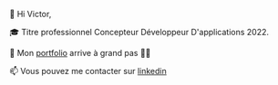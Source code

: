 👋 Hi Victor,

🎓 Titre professionnel Concepteur Développeur D'applications 2022.

👀 Mon [portfolio](https://andrevictor60.github.io/portfolio/) arrive à grand pas 🚶‍♂️

📫 Vous pouvez me contacter sur [linkedin](https://www.linkedin.com/in/victor-andr%C3%A9-33b139151/)

<!---
AndreVictor60/AndreVictor60 is a ✨ special ✨ repository because its `README.md` (this file) appears on your GitHub profile.
You can click the Preview link to take a look at your changes.
--->
